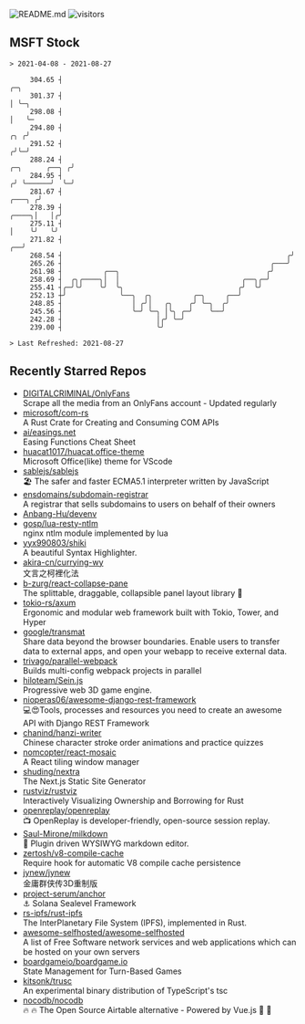 ![README.md](https://github.com/Gerhut/Gerhut/workflows/README.md/badge.svg)
![visitors](https://visitors.vercel.app/Gerhut/Gerhut?token=8cf69d1f6813d272ef062726b6070c9be4ff72038cfe5a7ded7384a8da65d866)

## MSFT Stock

```
> 2021-04-08 - 2021-08-27

     304.65 ┤                                                                                             ╭─╮    
     301.37 ┤                                                                                             │ ╰─╮  
     298.08 ┤                                                                                             │   ╰─ 
     294.80 ┤                                                                                         ╭╮ ╭╯      
     291.52 ┤                                                                                        ╭╯╰─╯       
     288.24 ┤                                                                         ╭─╮      ╭──╮ ╭╯           
     284.95 ┤                                                                        ╭╯ ╰──────╯  ╰─╯            
     281.67 ┤                                                                 ╭───╮ ╭╯                           
     278.39 ┤                                                           ╭────╮│   │╭╯                            
     275.11 ┤                                                           │    ╰╯   ╰╯                             
     271.82 ┤                                                        ╭──╯                                        
     268.54 ┤                                                       ╭╯                                           
     265.26 ┤                                                   ╭───╯                                            
     261.98 ┤          ╭──╮                                    ╭╯                                                
     258.69 ┤  ╭╮╭────╮│  │                              ╭──╮╭─╯                                                 
     255.41 ┤╭─╯╰╯    ╰╯  ╰╮                            ╭╯  ╰╯                                                   
     252.13 ┼╯             ╰──╮  ╭╮          ╭─╮     ╭──╯                                                        
     248.85 ┤                 │ ╭╯│   ╭╮    ╭╯ ╰─╮  ╭╯                                                           
     245.56 ┤                 ╰─╯ ╰─╮ │╰╮ ╭─╯    ╰──╯                                                            
     242.28 ┤                       │╭╯ ╰─╯                                                                      
     239.00 ┤                       ╰╯                                                                           

> Last Refreshed: 2021-08-27
```

## Recently Starred Repos

- [DIGITALCRIMINAL/OnlyFans](https://github.com/DIGITALCRIMINAL/OnlyFans)  
  Scrape all the media from an OnlyFans account - Updated regularly
- [microsoft/com-rs](https://github.com/microsoft/com-rs)  
  A Rust Crate for Creating and Consuming COM APIs
- [ai/easings.net](https://github.com/ai/easings.net)  
  Easing Functions Cheat Sheet
- [huacat1017/huacat.office-theme](https://github.com/huacat1017/huacat.office-theme)  
  Microsoft Office(like) theme for VScode
- [sablejs/sablejs](https://github.com/sablejs/sablejs)  
  🏖️ The safer and faster ECMA5.1 interpreter written by JavaScript
- [ensdomains/subdomain-registrar](https://github.com/ensdomains/subdomain-registrar)  
  A registrar that sells subdomains to users on behalf of their owners
- [Anbang-Hu/devenv](https://github.com/Anbang-Hu/devenv)  
- [gosp/lua-resty-ntlm](https://github.com/gosp/lua-resty-ntlm)  
  nginx ntlm module implemented by lua
- [yyx990803/shiki](https://github.com/yyx990803/shiki)  
  A beautiful Syntax Highlighter.
- [akira-cn/currying-wy](https://github.com/akira-cn/currying-wy)  
  文言之柯裡化法
- [b-zurg/react-collapse-pane](https://github.com/b-zurg/react-collapse-pane)  
  The splittable, draggable, collapsible panel layout library 🎉
- [tokio-rs/axum](https://github.com/tokio-rs/axum)  
  Ergonomic and modular web framework built with Tokio, Tower, and Hyper
- [google/transmat](https://github.com/google/transmat)  
  Share data beyond the browser boundaries. Enable users to transfer data to external apps, and open your webapp to receive external data.
- [trivago/parallel-webpack](https://github.com/trivago/parallel-webpack)  
  Builds multi-config webpack projects in parallel
- [hiloteam/Sein.js](https://github.com/hiloteam/Sein.js)  
  Progressive web 3D game engine.
- [nioperas06/awesome-django-rest-framework](https://github.com/nioperas06/awesome-django-rest-framework)  
   💻😍Tools, processes and resources you need to create an awesome API with Django REST Framework
- [chanind/hanzi-writer](https://github.com/chanind/hanzi-writer)  
  Chinese character stroke order animations and practice quizzes
- [nomcopter/react-mosaic](https://github.com/nomcopter/react-mosaic)  
  A React tiling window manager
- [shuding/nextra](https://github.com/shuding/nextra)  
  The Next.js Static Site Generator
- [rustviz/rustviz](https://github.com/rustviz/rustviz)  
  Interactively Visualizing Ownership and Borrowing for Rust
- [openreplay/openreplay](https://github.com/openreplay/openreplay)  
  :tv: OpenReplay is developer-friendly, open-source session replay.
- [Saul-Mirone/milkdown](https://github.com/Saul-Mirone/milkdown)  
  🍼 Plugin driven WYSIWYG  markdown editor.
- [zertosh/v8-compile-cache](https://github.com/zertosh/v8-compile-cache)  
  Require hook for automatic V8 compile cache persistence
- [jynew/jynew](https://github.com/jynew/jynew)  
  金庸群侠传3D重制版
- [project-serum/anchor](https://github.com/project-serum/anchor)  
  ⚓ Solana Sealevel Framework
- [rs-ipfs/rust-ipfs](https://github.com/rs-ipfs/rust-ipfs)  
  The InterPlanetary File System (IPFS), implemented in Rust.
- [awesome-selfhosted/awesome-selfhosted](https://github.com/awesome-selfhosted/awesome-selfhosted)  
  A list of Free Software network services and web applications which can be hosted on your own servers
- [boardgameio/boardgame.io](https://github.com/boardgameio/boardgame.io)  
  State Management for Turn-Based Games
- [kitsonk/trusc](https://github.com/kitsonk/trusc)  
  An experimental binary distribution of TypeScript's tsc
- [nocodb/nocodb](https://github.com/nocodb/nocodb)  
  🔥 🔥  The Open Source Airtable alternative  - Powered by Vue.js 🚀 🚀  
